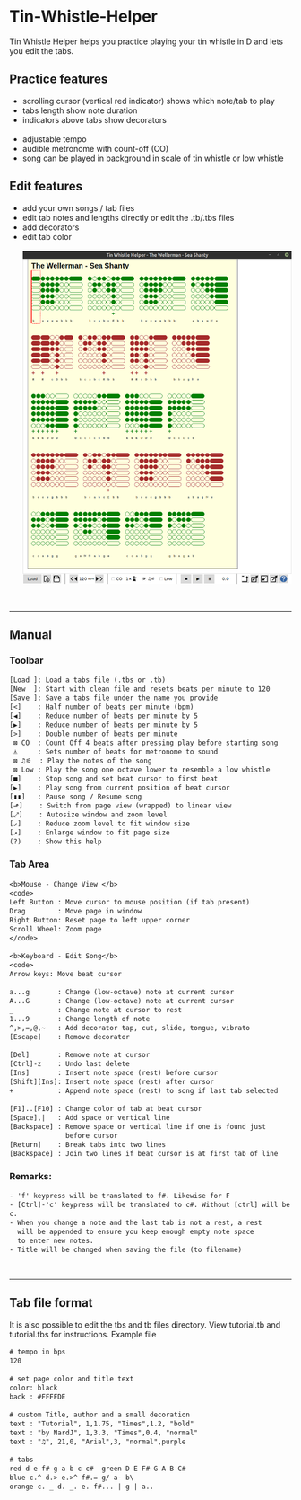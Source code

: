 # Tin-Whistle-Helper
Tin Whistle Helper helps you practice playing your tin whistle in D 
and lets you edit the tabs. 

## Practice features
- scrolling cursor (vertical red indicator) shows which note/tab to play
- tabs length show note duration 
- indicators above tabs show decorators
<br />  <br />
- adjustable tempo 
- audible metronome with count-off (CO)
- song can be played in background in scale of tin whistle or low whistle

## Edit features
- add your own songs / tab files
- edit tab notes and lengths directly or edit the .tb/.tbs files
- add decorators
- edit tab color
<br />  <br />
![Figure 1](https://github.com/NardJ/Tin-Whistle-Helper/blob/main/screenshots/MainWindow.png "Screenshot")


</br>

---

## Manual

### Toolbar
```
[Load ]: Load a tabs file (.tbs or .tb)
[New  ]: Start with clean file and resets beats per minute to 120
[Save ]: Save a tabs file under the name you provide
[<]    : Half number of beats per minute (bpm)
[◀]    : Reduce number of beats per minute by 5
[▶]    : Reduce number of beats per minute by 5
[>]    : Double number of beats per minute 
 ⊠ CO  : Count Off 4 beats after pressing play before starting song
 ⏅     : Sets number of beats for metronome to sound
 ⊠ ♫⚟  : Play the notes of the song
 ⊠ Low : Play the song one octave lower to resemble a low whistle
[■]    : Stop song and set beat cursor to first beat
[▶]    : Play song from current position of beat cursor
[▮▮]   : Pause song / Resume song 
[⬏]    : Switch from page view (wrapped) to linear view
[⤢]    : Autosize window and zoom level
[↙]    : Reduce zoom level to fit window size
[↗]    : Enlarge window to fit page size
(?)    : Show this help
```

### Tab Area
```
<b>Mouse - Change View </b>
<code>
Left Button : Move cursor to mouse position (if tab present)
Drag        : Move page in window
Right Button: Reset page to left upper corner
Scroll Wheel: Zoom page
</code>

<b>Keyboard - Edit Song</b>
<code>
Arrow keys: Move beat cursor

a...g       : Change (low-octave) note at current cursor 
A...G       : Change (low-octave) note at current cursor
_           : Change note at cursor to rest
1...9       : Change length of note
^,>,=,@,~   : Add decorator tap, cut, slide, tongue, vibrato
[Escape]    : Remove decorator

[Del]       : Remove note at cursor
[Ctrl]-z    : Undo last delete
[Ins]       : Insert note space (rest) before cursor
[Shift][Ins]: Insert note space (rest) after cursor
+           : Append note space (rest) to song if last tab selected

[F1]..[F10] : Change color of tab at beat cursor
[Space],|   : Add space or vertical line
[Backspace] : Remove space or vertical line if one is found just 
              before cursor
[Return]    : Break tabs into two lines
[Backspace] : Join two lines if beat cursor is at first tab of line
```

### Remarks:
```
- 'f' keypress will be translated to f#. Likewise for F
- [Ctrl]-'c' keypress will be translated to c#. Without [ctrl] will be c.
- When you change a note and the last tab is not a rest, a rest 
  will be appended to ensure you keep enough empty note space 
  to enter new notes.
- Title will be changed when saving the file (to filename)
```

</br>

---

## Tab file format

It is also possible to edit the tbs and tb files directory.
View tutorial.tb and tutorial.tbs for instructions.
Example file
```
# tempo in bps
120

# set page color and title text
color: black
back : #FFFFDE

# custom Title, author and a small decoration
text : "Tutorial", 1,1.75, "Times",1.2, "bold"
text : "by NardJ", 1,3.3, "Times",0.4, "normal"
text : "♫", 21,0, "Arial",3, "normal",purple

# tabs
red d e f# g a b c c#  green D E F# G A B C#  
blue c.^ d.> e.>^ f#.= g/ a- b\ 
orange c. _ d. _. e. f#... | g | a..
``` 
